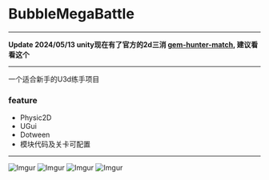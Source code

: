 # BubbleMegaBattle
---------------------

**Update 2024/05/13 unity现在有了官方的2d三消 [gem-hunter-match](https://assetstore.unity.com/packages/essentials/tutorial-projects/gem-hunter-match-2d-sample-project-278941), 建议看看这个**

------------------------
一个适合新手的U3d练手项目
### feature
- Physic2D
- UGui
- Dotween
- 模块代码及关卡可配置
------
![Imgur](https://i.imgur.com/xVTlwYA.png)
![Imgur](https://i.imgur.com/wks7YvA.png)
![Imgur](https://i.imgur.com/6baTGB9.gif)
![Imgur](https://i.imgur.com/e2VCtyM.png)
